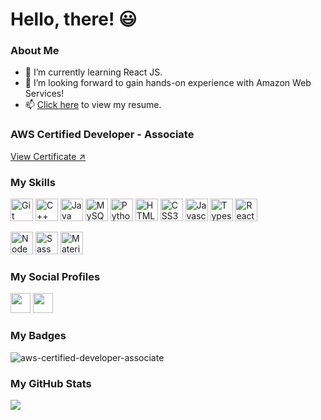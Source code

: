 # Hello, there! 😃

### About Me
- 🔭  I’m currently learning React JS.
- 👀  I’m looking forward to gain hands-on experience with Amazon Web Services!
- 📫 <a href="https://drive.google.com/file/d/1CsQpynqLpo8rmGrZ9xUMNWiXGC9WpqZE/view?usp=sharing">Click here</a> to view my resume.

### AWS Certified Developer - Associate 


<a href="https://drive.google.com/file/d/1mZNYAxneQYP0tf84WTaqH8o3AkwTFNzK/view?usp=sharing">View Certificate ↗</a>


### My Skills
<p align="left">
 <a href="https://git-scm.com/" target="_blank" rel="noreferrer"><img src="https://raw.githubusercontent.com/danielcranney/readme-generator/main/public/icons/skills/git-colored.svg" width="36" height="36" alt="Git" /></a>
 <a href="https://docs.microsoft.com/en-us/cpp/?view=msvc-170" target="_blank" rel="noreferrer"><img src="https://raw.githubusercontent.com/danielcranney/readme-generator/main/public/icons/skills/cplusplus-colored.svg" width="36" height="36" alt="C++" /></a>
 <a href="https://www.oracle.com/java/" target="_blank" rel="noreferrer"><img src="https://raw.githubusercontent.com/danielcranney/readme-generator/main/public/icons/skills/java-colored.svg" width="36" height="36" alt="Java" /></a>
 <a href="https://www.mysql.com/" target="_blank" rel="noreferrer"><img src="https://raw.githubusercontent.com/danielcranney/readme-generator/main/public/icons/skills/mysql-colored.svg" width="36" height="36" alt="MySQL" /></a>
<a href="https://www.python.org/" target="_blank" rel="noreferrer"><img src="https://raw.githubusercontent.com/danielcranney/readme-generator/main/public/icons/skills/python-colored.svg" width="36" height="36" alt="Python" /></a>
<a href="https://developer.mozilla.org/en-US/docs/Glossary/HTML5" target="_blank" rel="noreferrer"><img src="https://raw.githubusercontent.com/danielcranney/readme-generator/main/public/icons/skills/html5-colored.svg" width="36" height="36" alt="HTML5" /></a>
<a href="https://www.w3.org/TR/CSS/#css" target="_blank" rel="noreferrer"><img src="https://raw.githubusercontent.com/danielcranney/readme-generator/main/public/icons/skills/css3-colored.svg" width="36" height="36" alt="CSS3" /></a>
 <a href="https://developer.mozilla.org/en-US/docs/Web/JavaScript" target="_blank" rel="noreferrer"><img src="https://raw.githubusercontent.com/danielcranney/readme-generator/main/public/icons/skills/javascript-colored.svg" width="36" height="36" alt="Javascript" /></a>
  <a href="https://www.typescriptlang.org/" target="_blank" rel="noreferrer"><img src="https://raw.githubusercontent.com/danielcranney/readme-generator/main/public/icons/skills/typescript-colored.svg" width="36" height="36" alt="Typescript" /></a>
  <a href="https://reactjs.org/" target="_blank" rel="noreferrer"><img src="https://raw.githubusercontent.com/danielcranney/readme-generator/main/public/icons/skills/react-colored.svg" width="36" height="36" alt="React" /></a>
   
<a href="https://nodejs.org/en/" target="_blank" rel="noreferrer"><img src="https://raw.githubusercontent.com/danielcranney/readme-generator/main/public/icons/skills/nodejs-colored.svg" width="36" height="36" alt="NodeJS" /></a>
  <a href="https://sass-lang.com/" target="_blank" rel="noreferrer"><img src="https://raw.githubusercontent.com/danielcranney/readme-generator/main/public/icons/skills/sass-colored.svg" width="36" height="36" alt="Sass" /></a>
  <a href="https://mui.com/" target="_blank" rel="noreferrer"><img src="https://raw.githubusercontent.com/danielcranney/readme-generator/main/public/icons/skills/materialui-colored.svg" width="36" height="36" alt="Material UI" /></a>
  </p>

### My Social Profiles
 <p align="left">
<a href="https://www.linkedin.com/in/sri-vishnu-pasumarthi-78321a147/" target="_blank" rel="noreferrer"><img src="https://raw.githubusercontent.com/danielcranney/readme-generator/main/public/icons/socials/linkedin.svg" width="32" height="32" /></a> 
<a href="https://www.github.com/srivishp" target="_blank" rel="noreferrer"><img src="https://raw.githubusercontent.com/danielcranney/readme-generator/main/public/icons/socials/github.svg" width="32" height="32" /></a>
</p>



### My Badges
![aws-certified-developer-associate](https://user-images.githubusercontent.com/54411695/200574563-dd8a01db-0239-447a-b963-2f2218946515.png)

### My GitHub Stats

<a href="http://www.github.com/srivishp"><img src="https://github-readme-streak-stats.herokuapp.com/?user=srivishp&stroke=ffffff&background=1c1917&ring=ffffff&fire=ffffff&currStreakNum=ffffff&currStreakLabel=ffffff&sideNums=ffffff&sideLabels=ffffff&dates=ffffff&hide_border=true" /></a>


<!--
**srivishp/srivishp** is a ✨ _special_ ✨ repository because its `README.md` (this file) appears on your GitHub profile.

<a href="https://graphql.org/" target="_blank" rel="noreferrer"><img src="https://raw.githubusercontent.com/danielcranney/readme-generator/main/public/icons/skills/graphql-colored.svg" width="36" height="36" alt="GraphQL" /></a>

### My GitHub Stats

[![Vishnu's GitHub stats](https://github-readme-stats.vercel.app/api?username=srivishp&include_all_commits=true&show_icons=true&hide=issues,stars&count_private=true&show_icons=true)](https://github.com/srivishp/github-readme-stats)

<a href="http://www.github.com/srivishp"><img src="https://github-readme-stats.vercel.app/api?username=srivishp&show_icons=true&hide=&count_private=true&title_color=ffffff&text_color=ffffff&icon_color=0891b2&bg_color=1c1917&hide_border=true&show_icons=true" alt="Sri Vishnu's GitHub stats" /></a>

<a href="http://www.github.com/srivishp"><img src="https://github-readme-streak-stats.herokuapp.com/?user=srivishp&stroke=ffffff&background=1c1917&ring=ffffff&fire=ffffff&currStreakNum=ffffff&currStreakLabel=ffffff&sideNums=ffffff&sideLabels=ffffff&dates=ffffff&hide_border=true" /></a>

<a href="http://www.github.com/srivishp"><img src="https://github-readme-activity-graph.cyclic.app/graph?username=srivishp&bg_color=1c1917&color=ffffff&line=0891b2&point=ffffff&area_color=1c1917&area=true&hide_border=true&custom_title=GitHub%20Commits%20Graph" alt="GitHub Commits Graph" /></a>

Here are some ideas to get you started:

- 🔭 I’m currently working on ...
- 🌱 I’m currently learning ...
- 👯 I’m looking to collaborate on ...
- 🤔 I’m looking for help with ...
- 💬 Ask me about ...
- 📫 How to reach me: ...
- 😄 Pronouns: ...
- ⚡ Fun fact: ...
-->
